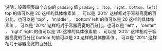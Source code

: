 说明：设置图表四个方向的 `padding` 值
`padding : [top, right, bottom, left]`
top 的值可以是 20 这样的具体像素值 ， 可以是 '20%' 这样相对于容器高宽的百分比，也可以是 'top' ， 'middle' ， 'bottom'
left 的值可以是 20 这样的具体像素值 ， 可以是 '20%' 这样相对于容器高宽的百分比，也可以是 'left' ， 'center' ， 'right'
right 的值可以是 20 这样的具体像素值 ， 可以是 '20%' 这样相对于容器高宽的百分比
bottom 的值可以是 20 这样的具体像素值 ， 可以是 '20%' 这样相对于容器高宽的百分比
